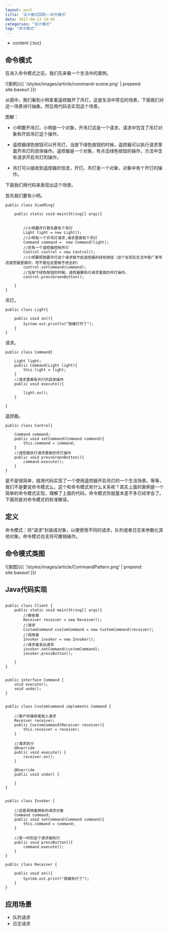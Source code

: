 ```yaml
---
layout: post
title: '设计模式回顾——命令模式'
data: 2017-08-13 19:45
categories: "设计模式"
tag: "命令模式"
---
```


* content
{:toc}

命令模式
---------------------


在进入命令模式之前，我们先来看一个生活中的案例。

![案例]({{ '/styles/images/article/command-scene.png' | prepend: site.baseurl  }})

从图中，我们看到小明拿着遥控器开了吊灯。这是生活中常见的场景。下面我们对这一场景进行抽象。然后用代码去实现这个场景。

图解：

* 小明要开吊灯。小明是一个对象，开吊灯这是一个请求，请求中包含了吊灯对象和开启吊灯这个操作。

* 遥控器绿色按钮可以开吊灯，当按下绿色按钮的时候，遥控器可以执行请求里面开吊灯的具体操作。遥控器是一个对象，有点击绿色按钮的操作，方法中含有请求开启吊灯的操作。

* 吊灯可以接收到遥控器的信息，开灯。吊灯是一个对象，对象中有个开灯的操作。

下面我们用代码来表现出这个场景。

首先我们要有小明。

```
public class XiaoMing{

	public static void main(String[] args){
	
		
		//小明要开灯首先要有个吊灯
		Light light = new Light();
		//小明有一个开吊灯请求,请求里面有个吊灯
		Command command =  new Command(light);
		//还有一个遥控器控制开灯
		Control control = new Control();
		//小明要把我要开灯这个请求赋予给遥控器的绿色按钮（这个在现实生活中是厂家写进遥控器里面的，而不是在这里赋予进去的）
		control.setCommand(command);
		//当按下绿色按钮的时候，遥控器要执行请求里面的开灯操作。
		control.pressGreenButton();
			
	}
}
```

吊灯。

```
public class Light{

	public void on(){
		System.out.println("我被打开了");
	}
}

```

请求。

```
public class Command{

	Light light;
	public Command(Light light){
		this.light = light;
	}
	//请求里面有开灯的具体操作
	public void execute(){
	
		light.on();
	}

}

```

遥控器。

```
public class Control{

	Command command;
	public void setCommand(Command command){
		this.command = command;
	}
	//遥控器执行请求里面的开灯操作
	public void pressGreenButton(){
		command.execute();
	}
}

```

是不是很简单，就用代码实现了一个使用遥控器开启吊灯的一个生活场景。等等，我们不是要说命令模式么，这个和命令模式有什么关系呢？其实上面的案例是一个简单的命令模式实现，理解了上面的代码，命令模式你就基本差不多已经学会了。下面则是对命令模式的标准解读。

## 定义

命令模式：将“请求”封装成对象，以便使用不同的请求，队列或者日志来参数化其他对象。命令模式也支持可撤销操作。

## 命令模式类图

![类图]({{ '/styles/images/article/CommandPattern.png' | prepend: site.baseurl  }})

## Java代码实现

```

public class Client {
    public static void main(String[] args){
        //接收者
        Receiver receiver = new Receiver();
        //请求
        CustomCommand customCommand = new CustomCommand(receiver);
        //调用者
        Invoker invoker = new Invoker();
        //请求者发出请求
        invoker.setCommand(customCommand);
        invoker.pressButton();

    }
}


public interface Command {
    void execute();
    void undo();
}


public class CustomCommand implements Command {

    //客户将接收者放入请求
    Receiver receiver;
    public CustomCommand(Receiver receiver){
        this.receiver = receiver;
    }

    //请求执行
    @Override
    public void execute() {
        receiver.on();
    }

    @Override
    public void undo() {

    }
}


public class Invoker {

    //这是调用者拥有的请求对象
    Command command;
    public void setCommand(Command command){
        this.command = command;
    }

    //某一时刻这个请求被执行
    public void pressButton(){
        command.execute();
    }
}

public class Receiver {

    public void on(){
        System.out.print("我被执行了");
    }
}

```

## 应用场景

* 队列请求
* 日志请求


